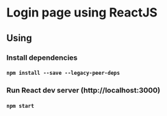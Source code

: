 # Login page using ReactJS
## Using

### Install dependencies

#### `npm install --save --legacy-peer-deps`

### Run React dev server (http://localhost:3000)

#### `npm start`
